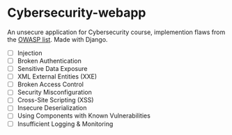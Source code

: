 # Cybersecurity-webapp
An unsecure application for Cybersecurity course, implemention flaws from the [OWASP list](https://owasp.org/www-project-top-ten/2017/Top_10.html). Made with Django.

 - [ ] Injection
 - [ ] Broken Authentication
 - [ ] Sensitive Data Exposure
 - [ ] XML External Entities (XXE)
 - [ ] Broken Access Control
 - [ ] Security Misconfiguration
 - [ ] Cross-Site Scripting (XSS)
 - [ ] Insecure Deserialization
 - [ ] Using Components with Known Vulnerabilities
 - [ ] Insufficient Logging & Monitoring
